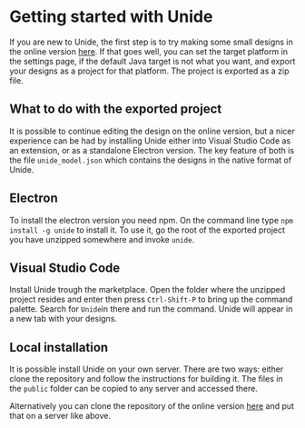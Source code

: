 # Getting started with Unide

If you are new to Unide, the first step is to try making some small designs
in the online version [here](https://mjvesa.github.io/unide). If that goes well,
you can set the target platform in the settings page, if the default Java
target is not what you want, and export your designs as a project for that platform.
The project is exported as a zip file.

## What to do with the exported project

It is possible to continue editing the design on the online version, but
a nicer experience can be had by installing Unide either into Visual Studio
Code as an extension, or as a standalone Electron version. The key feature
of both is the file `unide_model.json` which contains the designs in the native
format of Unide.

## Electron

To install the electron version you need npm. On the command line type
`npm install -g unide` to install it. To use it, go the root of the exported
project you have unzipped somewhere and invoke `unide`.

## Visual Studio Code

Install Unide trough the marketplace. Open the folder where the unzipped
project resides and enter then press `Ctrl-Shift-P` to bring up the
command palette. Search for `Unide`in there and run the command. Unide will
appear in a new tab with your designs.

## Local installation

It is possible install Unide on your own server. There are two ways:
either clone the repository and follow the instructions for building it. The files
in the `public` folder can be copied to any server and accessed there.

Alternatively you can clone the repository of the online version
[here](https://github.com/mjvesa/unide) and put that on a server like above.
